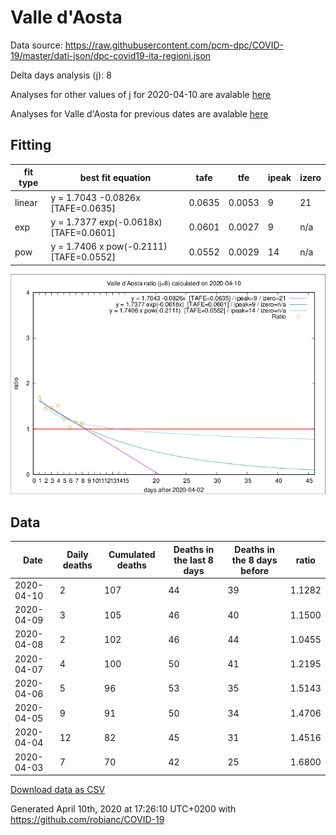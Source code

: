 # Valle d'Aosta

Data source: https://raw.githubusercontent.com/pcm-dpc/COVID-19/master/dati-json/dpc-covid19-ita-regioni.json

Delta days analysis (j): 8

Analyses for other values of j for 2020-04-10 are avalable [here](../README.md)

Analyses for Valle d'Aosta for previous dates are avalable [here](../../README.md)

## Fitting 
|fit type|best fit equation|tafe|tfe|ipeak|izero|
|-------|-----|--------|------|---|---|
|linear|y = 1.7043 -0.0826x  [TAFE=0.0635]|0.0635|0.0053|9|21|
|exp|y = 1.7377 exp(-0.0618x)  [TAFE=0.0601]|0.0601|0.0027|9|n/a|
|pow|y = 1.7406 x pow(-0.2111)  [TAFE=0.0552]|0.0552|0.0029|14|n/a|

![Plot](COVID-19_valle_d'aosta_j8_2020-04-10.png)

## Data
|Date|Daily deaths|Cumulated deaths|Deaths in the last 8 days|Deaths in the 8 days before|ratio|
|----|----------|-----------|-------|--------------------|-----|
|2020-04-10|2|107|44|39|1.1282|
|2020-04-09|3|105|46|40|1.1500|
|2020-04-08|2|102|46|44|1.0455|
|2020-04-07|4|100|50|41|1.2195|
|2020-04-06|5|96|53|35|1.5143|
|2020-04-05|9|91|50|34|1.4706|
|2020-04-04|12|82|45|31|1.4516|
|2020-04-03|7|70|42|25|1.6800|

[Download data as CSV](COVID-19_valle_d'aosta_j8_2020-04-10.csv)

Generated April 10th, 2020 at 17:26:10 UTC+0200 with https://github.com/robianc/COVID-19
